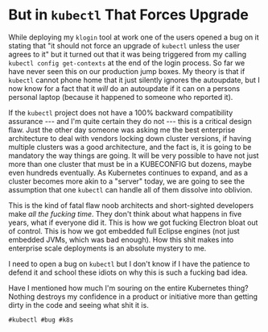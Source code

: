 # But in `kubectl` That Forces Upgrade

While deploying my `klogin` tool at work one of the users opened a bug
on it stating that "it should not force an upgrade of `kubectl` unless
the user agrees to it" but it turned out that it was being triggered
from my calling `kubectl config get-contexts` at the end of the login
process. So far we have never seen this on our production jump boxes. My
theory is that if `kubectl` cannot phone home that it just silently
ignores the autoupdate, but I now know for a fact that it *will* do an
autoupdate if it can on a persons personal laptop (because it happened
to someone who reported it).

If the `kubectl` project does not have a 100% backward compatibility
assurance --- and I'm quite certain they do not --- this is a critical
design flaw. Just the other day someone was asking me the best
enterprise architecture to deal with vendors locking down cluster
versions, if having multiple clusters was a good architecture, and the
fact is, it is going to be mandatory the way things are going. It will
be very possible to have not just more than one cluster that must be in
a KUBECONFIG but dozens, maybe even hundreds eventually. As Kubernetes
continues to expand, and as a cluster becomes more akin to a "server"
today, we are going to see the assumption that one `kubectl` can handle
all of them dissolve into oblivion.

This is the kind of fatal flaw noob architects and short-sighted
developers make *all the fucking time*. They don't think about what
happens in five years, what if everyone did it. This is how we got
fucking Electron bloat out of control. This is how we got embedded
full Eclipse engines (not just embedded JVMs, which was bad enough). How
this shit makes into enterprise scale deployments is an absolute mystery
to me.

I need to open a bug on `kubectl` but I don't know if I have the
patience to defend it and school these idiots on why this is such a
fucking bad idea.

Have I mentioned how much I'm souring on the entire Kubernetes thing?
Nothing destroys my confidence in a product or initiative more than
getting dirty in the code and seeing what shit it is.

    #kubectl #bug #k8s
